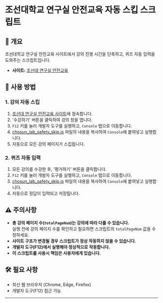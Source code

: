 # 조선대학교 연구실 안전교육 자동 스킵 스크립트

## 📌 개요
조선대학교 연구실 안전교육 사이트에서 강의 진행 시간을 단축하고, 퀴즈 자동 입력을 도와주는 스크립트입니다.

- **사이트:** [조선대 연구실 안전교육](https://safetylabs.chosun.ac.kr/)

## 🚀 사용 방법
### 1. 강의 자동 스킵
1. [조선대 연구실 안전교육 사이트](https://safetylabs.chosun.ac.kr/)에 접속합니다.
2. '수강하기' 버튼을 클릭하여 강의 창을 엽니다.
3. `F12` 키를 눌러 개발자 도구를 실행하고, `Console` 탭으로 이동합니다.
4. [chosun_lab_safety_skip.js](chosun_lab_safety_skip.js) 파일의 내용을 복사하여 `Console`에 붙여넣고 실행합니다.
5. 자동으로 모든 강의 페이지가 스킵됩니다.

### 2. 퀴즈 자동 입력
1. 모든 강의를 수강한 후, '평가하기' 버튼을 클릭합니다.
2. `F12` 키를 눌러 개발자 도구를 실행하고, `Console` 탭으로 이동합니다.
3. [chosun_lab_safety_skip.js](chosun_lab_safety_skip.js) 파일의 내용을 복사하여 `Console`에 붙여넣고 실행합니다.
4. 자동으로 정답이 입력되고 저장됩니다.

## ⚠️ 주의사항
- **총 강의 페이지 수(`totalPageNum`)는 강의에 따라 다를 수 있습니다.**  
  실행 전에 강의 페이지 수를 확인하고 필요하면 스크립트의 `totalPageNum` 값을 수정하세요.
- **사이트 구조가 변경될 경우 스크립트가 정상 작동하지 않을 수 있습니다.**
- **개발자 도구(F12)에서 실행해야 정상적으로 작동합니다.**
- **이 스크립트를 사용시 책임은 사용자에게 있습니다.**

## 🛠 필요 사항
- 최신 웹 브라우저 (Chrome, Edge, Firefox)
- 개발자 도구(F12) 접근 가능

---

